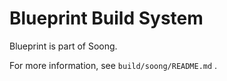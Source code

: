 Blueprint Build System
======================

Blueprint is part of Soong.

For more information, see `build/soong/README.md` .

